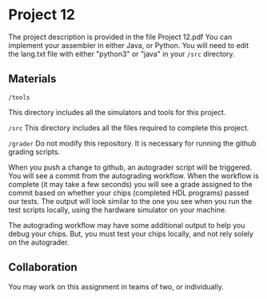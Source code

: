 # Project 12

The project description is provided in the file Project 12.pdf
You can implement your assembler in either Java, or Python. 
You will need to edit the lang.txt file with either "python3" or "java" in your ```/src``` directory.

## Materials

```/tools```

This directory includes all the simulators and tools for this project.

```/src```
This directory includes all the files required to complete this project.

```/grader```
Do not modify this repository. It is necessary for running the github grading scripts.

When you push a change to github, an autograder script will be triggered. You will see a commit from the autograding workflow. When the workflow is complete (it may take a few seconds) you will see a grade assigned to the commit based on whether your chips (completed HDL programs) passed our tests. The output will look similar to the one you see when you run the test scripts locally, using the hardware simulator on your machine.

The autograding workflow may have some additional output to help you debug your chips. But, you must test your chips locally, and not rely solely on the autograder.

## Collaboration

You may work on this assignment in teams of two, or individually.
